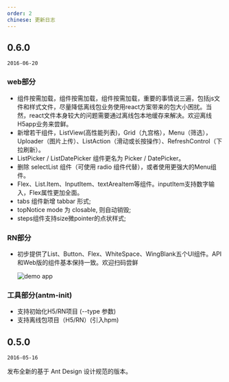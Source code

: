 ```yaml
---
order: 2
chinese: 更新日志
---
```


## 0.6.0

`2016-06-20`

### web部分
- 组件按需加载，组件按需加载，组件按需加载，重要的事情说三遍，包括js文件和样式文件，尽量降低离线包业务使用react方案带来的包大小困扰。当然，react文件本身较大的问题需要通过离线包本地缓存来解决。欢迎离线H5app业务来尝鲜。
-  新增若干组件，ListView(高性能列表)，Grid（九宫格），Menu（筛选），Uploader（图片上传）、ListAction（滑动或长按操作）、RefreshControl（下拉刷新）。
- ListPicker / ListDatePicker 组件更名为 Picker / DatePicker。
- 删除 selectList 组件（可使用 radio 组件代替），或者使用更强大的Menu组件。
- Flex、List.Item、InputItem、textAreaItem等组件。inputItem支持数字输入，Flex属性更加全面。
- tabs 组件新增 tabbar 形式;
- topNotice mode 为 closable, 则自动销毁;
- steps组件支持size微pointer的点状样式;

### RN部分

- 初步提供了List、Button、Flex、WhiteSpace、WingBlank五个UI组件。API和Web版的组件基本保持一致。欢迎扫码尝鲜

    ![demo app](https://zos.alipayobjects.com/rmsportal/pqSGjgXJCojReWW.png)


### 工具部分(antm-init)

- 支持初始化H5/RN项目 (--type 参数)
- 支持离线包项目（H5/RN）(引入hpm)


## 0.5.0

`2016-05-16`

发布全新的基于 Ant Design 设计规范的版本。
